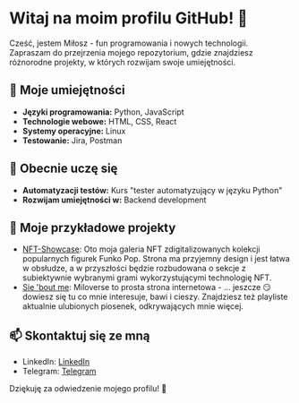 # Witaj na moim profilu GitHub! 👋

Cześć, jestem Miłosz - fun programowania i nowych technologii. Zapraszam do przejrzenia mojego repozytorium, gdzie znajdziesz różnorodne projekty, w których rozwijam swoje umiejętności.

## 🚀 Moje umiejętności
- **Języki programowania:** Python, JavaScript
- **Technologie webowe:** HTML, CSS, React
- **Systemy operacyjne:** Linux
- **Testowanie:** Jira, Postman

## 🌱 Obecnie uczę się
- **Automatyzacji testów:** Kurs "tester automatyzujący w języku Python"
- **Rozwijam umiejętności w:** Backend development

## 📂 Moje przykładowe projekty
- [NFT-Showcase](https://batsnuff.github.io/NFT-Showcase/): Oto moja galeria NFT zdigitalizowanych kolekcji popularnych figurek Funko Pop. Strona ma przyjemny design i jest łatwa w obsłudze, a w przyszłości będzie rozbudowana o sekcje z subiektywnie wybranymi grami wykorzystującymi technologię NFT.
- [Sie 'bout me](https://batsnuff.github.io/homepage/): Miloverse to prosta strona internetowa - ... jeszcze 😏 dowiesz się tu co mnie interesuje, bawi i cieszy. Znajdziesz też playliste aktualnie ulubionych piosenek, odkrywających mnie więcej.

## 📫 Skontaktuj się ze mną
- LinkedIn: [LinkedIn](https://www.linkedin.com/in/miłosz-szczepaniak-1708b9178/)
- Telegram: [Telegram](t.me/batsnuff)

Dziękuję za odwiedzenie mojego profilu! 🌟


<!---
batsnuff/batsnuff is a ✨ special ✨ repository because its `README.md` (this file) appears on your GitHub profile.
You can click the Preview link to take a look at your changes.
--->
